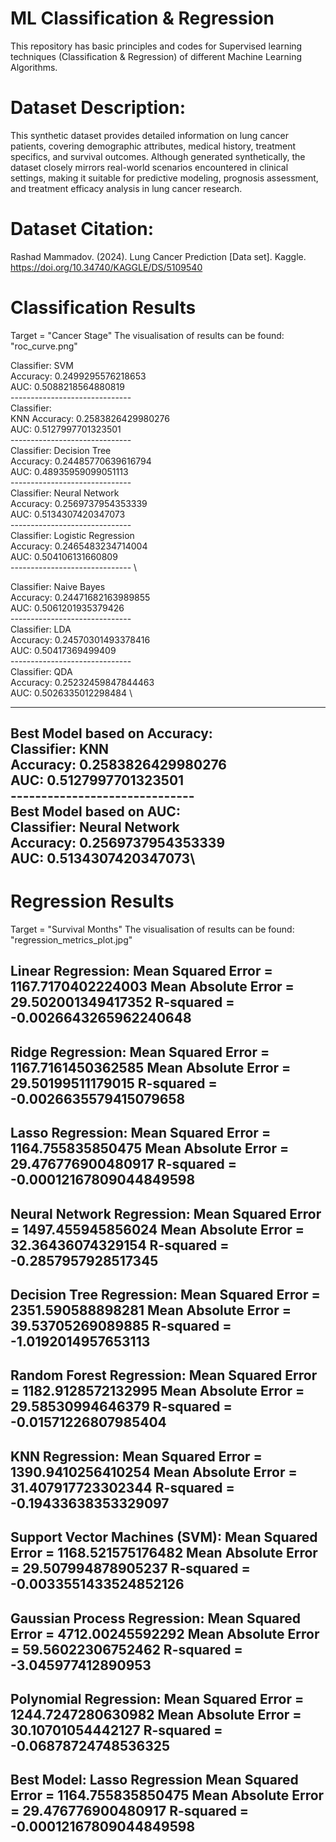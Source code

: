 # ML Classification & Regression
This repository has basic principles and codes for Supervised learning techniques (Classification &amp; Regression) of different Machine Learning Algorithms.

#  Dataset Description:

This synthetic dataset provides detailed information on lung cancer patients, covering demographic attributes, medical history, treatment specifics, and survival outcomes. Although generated synthetically, the dataset closely mirrors real-world scenarios encountered in clinical settings, making it suitable for predictive modeling, prognosis assessment, and treatment efficacy analysis in lung cancer research.

# Dataset Citation: 
Rashad Mammadov. (2024). Lung Cancer Prediction [Data set]. Kaggle. https://doi.org/10.34740/KAGGLE/DS/5109540

# Classification Results

Target = "Cancer Stage"
The visualisation of results can be found: "roc_curve.png" 

Classifier: SVM \
Accuracy: 0.2499295576218653 \
AUC: 0.5088218564880819 \
------------------------------ \
Classifier: \
KNN Accuracy: 0.2583826429980276 \
AUC: 0.5127997701323501 \
------------------------------ \
Classifier: Decision Tree \
Accuracy: 0.24485770639616794 \
AUC: 0.48935959099051113 \
------------------------------ \
Classifier: Neural Network \
Accuracy: 0.2569737954353339 \
AUC: 0.5134307420347073 \
------------------------------ \
Classifier: Logistic Regression \
Accuracy: 0.2465483234714004 \
AUC: 0.504106131660809 \
------------------------------  \

Classifier: Naive Bayes \
Accuracy: 0.24471682163989855 \
AUC: 0.5061201935379426 \
------------------------------ \
Classifier: LDA \
Accuracy: 0.24570301493378416 \
AUC: 0.50417369499409 \
------------------------------ \
Classifier: QDA \
Accuracy: 0.25232459847844463 \
AUC: 0.5026335012298484 \

------------------------------ 


Best Model based on Accuracy: \
Classifier: KNN \
Accuracy: 0.2583826429980276 \
AUC: 0.5127997701323501 \
------------------------------ \
Best Model based on AUC: \
Classifier: Neural Network \
Accuracy: 0.2569737954353339 \
AUC: 0.5134307420347073\
------------------------------ 

# Regression Results

Target = "Survival Months"
The visualisation of results can be found: "regression_metrics_plot.jpg"

Linear Regression:
Mean Squared Error = 1167.7170402224003
Mean Absolute Error = 29.502001349417352
R-squared = -0.0026643265962240648
---------------------------------
Ridge Regression:
Mean Squared Error = 1167.7161450362585
Mean Absolute Error = 29.50199511179015
R-squared = -0.0026635579415079658
---------------------------------
Lasso Regression:
Mean Squared Error = 1164.755835850475
Mean Absolute Error = 29.476776900480917
R-squared = -0.00012167809044849598
---------------------------------
Neural Network Regression:
Mean Squared Error = 1497.455945856024
Mean Absolute Error = 32.36436074329154
R-squared = -0.2857957928517345
---------------------------------
Decision Tree Regression:
Mean Squared Error = 2351.590588898281
Mean Absolute Error = 39.53705269089885
R-squared = -1.0192014957653113
---------------------------------
Random Forest Regression:
Mean Squared Error = 1182.9128572132995
Mean Absolute Error = 29.58530994646379
R-squared = -0.01571226807985404
---------------------------------
KNN Regression:
Mean Squared Error = 1390.9410256410254
Mean Absolute Error = 31.407917723302344
R-squared = -0.19433638353329097
---------------------------------
Support Vector Machines (SVM):
Mean Squared Error = 1168.521575176482
Mean Absolute Error = 29.507994878905237
R-squared = -0.0033551433524852126
---------------------------------
Gaussian Process Regression:
Mean Squared Error = 4712.00245592292
Mean Absolute Error = 59.56022306752462
R-squared = -3.045977412890953
---------------------------------
Polynomial Regression:
Mean Squared Error = 1244.7247280630982
Mean Absolute Error = 30.10701054442127
R-squared = -0.06878724748536325
---------------------------------

Best Model: Lasso Regression
Mean Squared Error = 1164.755835850475
Mean Absolute Error = 29.476776900480917
R-squared = -0.00012167809044849598 
---------------------------------


